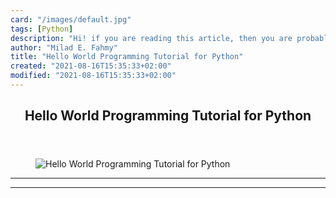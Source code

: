 ```yaml
---
card: "/images/default.jpg"
tags: [Python]
description: "Hi! if you are reading this article, then you are probably st"
author: "Milad E. Fahmy"
title: "Hello World Programming Tutorial for Python"
created: "2021-08-16T15:35:33+02:00"
modified: "2021-08-16T15:35:33+02:00"
---
```

<div class="site-wrapper">
<main id="site-main" class="site-main outer">
<div class="inner">
<article class="post-full post tag-python tag-beginner tag-beginners-guide tag-coding ">
<header class="post-full-header">
<h1 class="post-full-title">Hello World Programming Tutorial for Python</h1>
</header>
<figure class="post-full-image">
<picture>
<source media="(max-width: 700px)" sizes="1px" srcset="data:image/gif;base64,R0lGODlhAQABAIAAAAAAAP///yH5BAEAAAAALAAAAAABAAEAAAIBRAA7 1w">
<source media="(min-width: 701px)" sizes="(max-width: 800px) 400px,
(max-width: 1170px) 700px,
1400px" srcset="/news/content/images/size/w300/2020/08/Article-Image-Hello-World.png 300w,
/news/content/images/size/w600/2020/08/Article-Image-Hello-World.png 600w,
/news/content/images/size/w1000/2020/08/Article-Image-Hello-World.png 1000w,
/news/content/images/size/w2000/2020/08/Article-Image-Hello-World.png 2000w">
<img onerror="this.style.display='none'" src="/news/content/images/size/w2000/2020/08/Article-Image-Hello-World.png" alt="Hello World Programming Tutorial for Python">
</picture>
</figure>
<section class="post-full-content">
<div class="post-content">
</div>
<hr>
<hr>
</section>
</article>
</div>
</main>
</div>
<!-- Google Tag Manager (noscript) -->
<!-- End Google Tag Manager (noscript) -->
